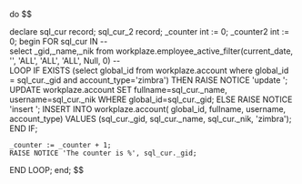 
do
$$

declare
     sql_cur record;
	 sql_cur_2 record;
  	_counter int := 0;
	_counter2 int := 0;
begin
    FOR sql_cur IN 
		-- 	
		select _gid,_name,_nik from workplaze.employee_active_filter(current_date, '', 'ALL', 'ALL', 'ALL', Null, 0)
		--     
	LOOP
	IF EXISTS (select global_id from workplaze.account where global_id = sql_cur._gid and account_type='zimbra')  THEN
		RAISE NOTICE 'update ';
		UPDATE workplaze.account
	SET fullname=sql_cur._name, username=sql_cur._nik
	WHERE global_id=sql_cur._gid;
	ELSE
		RAISE NOTICE 'insert ';
		INSERT INTO workplaze.account(
	global_id, fullname, username, account_type)
	VALUES (sql_cur._gid, sql_cur._name, sql_cur._nik, 'zimbra');
	END IF;
		
		
	_counter := _counter + 1;
	RAISE NOTICE 'The counter is %', sql_cur._gid;
  END LOOP;
end;
$$
